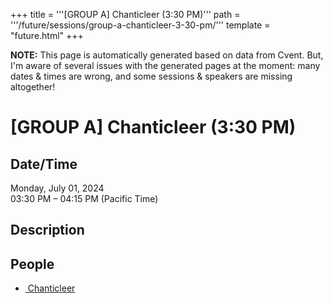 +++
title = '''[GROUP A] Chanticleer (3:30 PM)'''
path = '''/future/sessions/group-a-chanticleer-3-30-pm/'''
template = "future.html"
+++

<p class="todo">
<strong>NOTE:</strong> This page is automatically generated based on data from Cvent.
But, I'm aware of several issues with the generated pages at the moment:
many dates & times are wrong, and some sessions & speakers are missing altogether!
</p>

<h1>[GROUP A] Chanticleer (3:30 PM)</h1>
<h2>Date/Time</h2>
<p>Monday, July 01, 2024<br>
03:30 PM – 04:15 PM (Pacific Time)</p>
<h2>Description</h2>

<h2>People</h2>
<ul><li><a href="/future/performers/chanticleer/">​ Chanticleer</a></li></ul>

